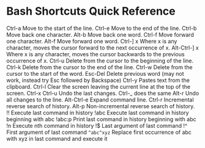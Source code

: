 # Bash Shortcuts Quick Reference
Ctrl-a	 Move to the start of the line.
Ctrl-e	 Move to the end of the line.
Ctrl-b	 Move back one character.
Alt-b	 Move back one word.
Ctrl-f	 Move forward one character.
Alt-f	 Move forward one word.
Ctrl-] x	 Where x is any character, moves the cursor forward to the next occurrence of x.
Alt-Ctrl-] x	 Where x is any character, moves the cursor backwards to the previous occurrence of x.
Ctrl-u	 Delete from the cursor to the beginning of the line.
Ctrl-k	 Delete from the cursor to the end of the line.
Ctrl-w	 Delete from the cursor to the start of the word.
Esc-Del	 Delete previous word (may not work, instead try Esc followed by Backspace)
Ctrl-y	 Pastes text from the clipboard.
Ctrl-l	 Clear the screen leaving the current line at the top of the screen.
Ctrl-x Ctrl-u	 Undo the last changes. Ctrl-_ does the same
Alt-r	 Undo all changes to the line.
Alt-Ctrl-e	 Expand command line.
Ctrl-r	 Incremental reverse search of history.
Alt-p	 Non-incremental reverse search of history.
!!	 Execute last command in history
!abc	 Execute last command in history beginning with abc
!abc:p	 Print last command in history beginning with abc
!n	 Execute nth command in history
!$	 Last argument of last command
!^	 First argument of last command
`^abc^xyz`	 Replace first occurrence of abc with xyz in last command and execute it
